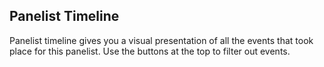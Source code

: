 ## Panelist Timeline

Panelist timeline gives you a visual presentation of all the events that took place for this panelist. Use the buttons at the top to filter out events.
